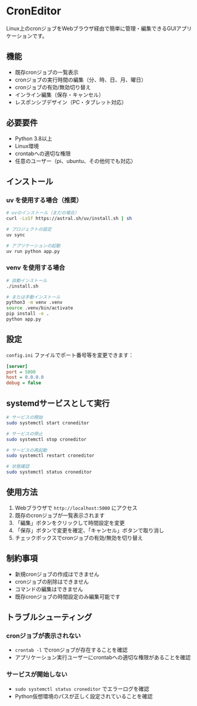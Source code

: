 # CronEditor

Linux上のcronジョブをWebブラウザ経由で簡単に管理・編集できるGUIアプリケーションです。

## 機能

- 既存cronジョブの一覧表示
- cronジョブの実行時間の編集（分、時、日、月、曜日）
- cronジョブの有効/無効切り替え
- インライン編集（保存・キャンセル）
- レスポンシブデザイン（PC・タブレット対応）

## 必要要件

- Python 3.8以上
- Linux環境
- crontabへの適切な権限
- 任意のユーザー（pi、ubuntu、その他何でも対応）

## インストール

### uv を使用する場合（推奨）

```bash
# uvのインストール（まだの場合）
curl -LsSf https://astral.sh/uv/install.sh | sh

# プロジェクトの設定
uv sync

# アプリケーションの起動
uv run python app.py
```

### venv を使用する場合

```bash
# 自動インストール
./install.sh

# または手動インストール
python3 -m venv .venv
source .venv/bin/activate
pip install -e .
python app.py
```

## 設定

`config.ini` ファイルでポート番号等を変更できます：

```ini
[server]
port = 5000
host = 0.0.0.0
debug = false
```

## systemdサービスとして実行

```bash
# サービスの開始
sudo systemctl start croneditor

# サービスの停止
sudo systemctl stop croneditor

# サービスの再起動
sudo systemctl restart croneditor

# 状態確認
sudo systemctl status croneditor
```

## 使用方法

1. Webブラウザで `http://localhost:5000` にアクセス
2. 既存のcronジョブが一覧表示されます
3. 「編集」ボタンをクリックして時間設定を変更
4. 「保存」ボタンで変更を確定、「キャンセル」ボタンで取り消し
5. チェックボックスでcronジョブの有効/無効を切り替え

## 制約事項

- 新規cronジョブの作成はできません
- cronジョブの削除はできません
- コマンドの編集はできません
- 既存cronジョブの時間設定のみ編集可能です

## トラブルシューティング

### cronジョブが表示されない
- `crontab -l` でcronジョブが存在することを確認
- アプリケーション実行ユーザーにcrontabへの適切な権限があることを確認

### サービスが開始しない
- `sudo systemctl status croneditor` でエラーログを確認
- Python仮想環境のパスが正しく設定されていることを確認